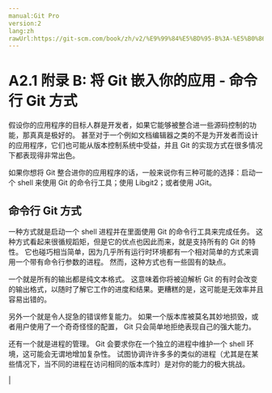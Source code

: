 ```yaml
---
manual:Git Pro
version:2
lang:zh
rawUrl:https://git-scm.com/book/zh/v2/%E9%99%84%E5%BD%95-B%3A-%E5%B0%86-Git-%E5%B5%8C%E5%85%A5%E4%BD%A0%E7%9A%84%E5%BA%94%E7%94%A8-%E5%91%BD%E4%BB%A4%E8%A1%8C-Git-%E6%96%B9%E5%BC%8F
---
```



# A2.1 附录 B: 将 Git 嵌入你的应用 - 命令行 Git 方式


假设你的应用程序的目标人群是开发者，如果它能够被整合进一些源码控制的功能，那真真是极好的。 甚至对于一个例如文档编辑器之类的不是为开发者而设计的应用程序，它们也可能从版本控制系统中受益，并且 Git 的实现方式在很多情况下都表现得非常出色。



如果你想将 Git 整合进你的应用程序的话，一般来说你有三种可能的选择：启动一个 shell 来使用 Git 的命令行工具；使用 Libgit2；或者使用 JGit。


## 命令行 Git 方式<a name="_命令行_git_方式"></a>


一种方式就是启动一个 shell 进程并在里面使用 Git 的命令行工具来完成任务。 这种方式看起来很循规蹈矩，但是它的优点也因此而来，就是支持所有的 Git 的特性。 它也碰巧相当简单，因为几乎所有运行时环境都有一个相对简单的方式来调用一个带有命令行参数的进程。 然而，这种方式也有一些固有的缺点。




一个就是所有的输出都是纯文本格式。 这意味着你将被迫解析 Git 的有时会改变的输出格式，以随时了解它工作的进度和结果。更糟糕的是，这可能是无效率并且容易出错的。




另外一个就是令人捉急的错误修复能力。 如果一个版本库被莫名其妙地损毁，或者用户使用了一个奇奇怪怪的配置， Git 只会简单地拒绝表现自己的强大能力。




还有一个就是进程的管理。 Git 会要求你在一个独立的进程中维护一个 shell 环境，这可能会无谓地增加复杂性。 试图协调许许多多的类似的进程（尤其是在某些情况下，当不同的进程在访问相同的版本库时）是对你的能力的极大挑战。


|


